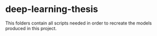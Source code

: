 # deep-learning-thesis

This folders contain all scripts needed in order to recreate the models produced in this project.

